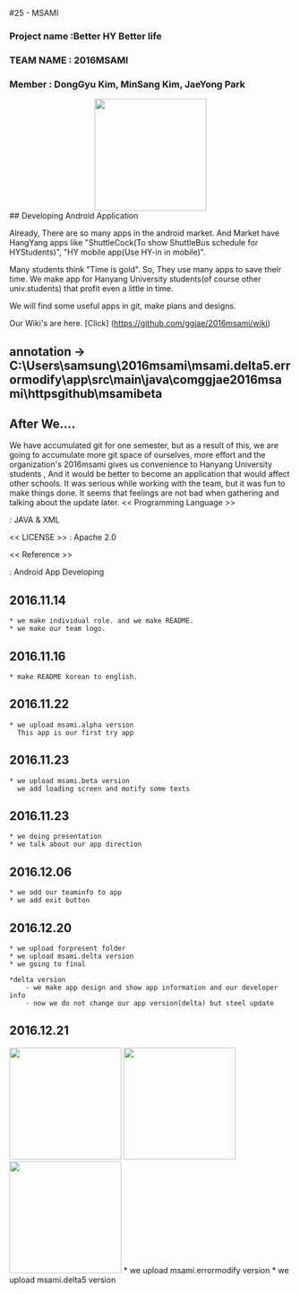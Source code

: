 #25 - MSAMI
### Project name :Better HY Better life
### TEAM NAME : 2016MSAMI
### Member : DongGyu Kim, MinSang Kim, JaeYong Park

<div align="center"><img src="http://postfiles5.naver.net/MjAxNjExMTRfMjU2/MDAxNDc5MTIzNzA2MTQz.qufEjEQgnduGwu9bSrtiHwBgrKpOrzldRZOZoOME-qIg.8MvaY1VSh6N4BYl-t5adAqnklUW5lK5bVFE2XHpkHnYg.PNG.msmghjjm/gitprojectlogo.png?type=w2" height = "200" ></div>
## Developing Android Application

Already, There are so many apps in the android market. And Market have HangYang apps like "ShuttleCock(To show ShuttleBus schedule for HYStudents)", "HY mobile app(Use HY-in in mobile)".

Many students think "Time is gold". So, They use many apps to save their time.
We make app for Hanyang University students(of course other univ.students) that profit even a little in time.

We will find some useful apps in git, make plans and designs.

Our Wiki's are here.
[Click] (https://github.com/ggjae/2016msami/wiki)

## annotation -> C:\Users\samsung\2016msami\msami.delta5.errormodify\app\src\main\java\comggjae2016msami\httpsgithub\msamibeta

## After We....

We have accumulated git for one semester, but as a result of this, we are going to accumulate more git space of ourselves, more effort and the organization's 2016msami gives us convenience to Hanyang University students , And it would be better to become an application that would affect other schools.
 It was serious while working with the team, but it was fun to make things done. It seems that feelings are not bad when gathering and talking about the update later.
<< Programming Language >>

: JAVA & XML

<< LICENSE >>
: Apache 2.0

<< Reference >>

: Android App Developing

## 2016.11.14

	* we make individual role. and we make README.
	* we make our team logo.
## 2016.11.16

	* make README korean to english.

## 2016.11.22

	* we upload msami.alpha version
	  This app is our first try app

## 2016.11.23

	* we upload msami.beta version
	  we add loading screen and motify some texts

## 2016.11.23

	* we doing presentation
	* we talk about our app direction

## 2016.12.06

	* we add our teaminfo to app
	* we add exit button

## 2016.12.20

	* we upload forpresent folder
	* we upload msami.delta version
	* we going to final

	*delta version
		- we make app design and show app information and our developer info
		- now we do not change our app version(delta) but steel update

## 2016.12.21
<img src="http://postfiles9.naver.net/MjAxNjEyMjFfMjk3/MDAxNDgyMjc3MjY4NTgz.kPr81SRHdZ8jNYMgGFCULoo6n0Nu65HLSjimoaN9820g.ERJ9oNz5XtPLPEp6euZdW4n-Sl98XVZ1COuTiOfWwW8g.GIF.4654aa/%EB%8F%99%EA%B7%9C%EC%95%BC.GIF?type=w2" height="200">
<img src="http://postfiles5.naver.net/MjAxNjEyMjFfOTUg/MDAxNDgyMjc3MjY5MDY5.6XiNgkEtDOIPhKyZsATS2fU7J9-GeIVs9--oTttd-Bog.AfN7Pialns6qgKmpXix6fq8w4YjEMjzjDCkOSG9vQFAg.GIF.4654aa/%EB%8F%99%EA%B7%9C%EC%95%BC3.GIF?type=w2" height="200">
<img src="http://postfiles6.naver.net/MjAxNjEyMjFfMTcx/MDAxNDgyMjc3MjY4ODE3.lj-zoOJ6-QlmT__TMEzrvxdbLonFWkAFJt9tmkOJstsg.MaewyPsZwStg2ThZYmIGNTF0ZbD5g3kWFvGrP3u8RhEg.GIF.4654aa/%EB%8F%99%EA%B7%9C%EC%95%BC2.GIF?type=w2" height="200">
	* we upload msami.errormodify version
	* we upload msami.delta5 version